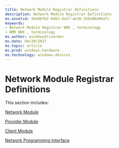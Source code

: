 ```yaml
---
title: Network Module Registrar Definitions
description: Network Module Registrar Definitions
ms.assetid: 5b9dbfb2-6463-4a1f-ae36-355e88e06afc
keywords:
- Network Module Registrar WDK , terminology
- NMR WDK , terminology
ms.author: windowsdriverdev
ms.date: 04/20/2017
ms.topic: article
ms.prod: windows-hardware
ms.technology: windows-devices
---
```


# Network Module Registrar Definitions


This section includes:

[Network Module](network-module.md)

[Provider Module](provider-module.md)

[Client Module](client-module.md)

[Network Programming Interface](network-programming-interface.md)

 

 





